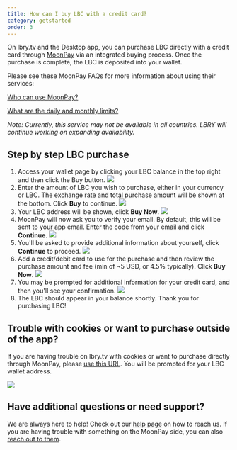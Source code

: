 ```yaml
---
title: How can I buy LBC with a credit card?
category: getstarted
order: 3
---
```


On lbry.tv and the Desktop app, you can purchase LBC directly with a credit card through [MoonPay](https://moonpay.io) via an integrated buying process. Once the purchase is complete, the LBC is deposited into your wallet.

Please see these MoonPay FAQs for more information about using their services:

[Who can use MoonPay?](https://help.moonpay.io/en/articles/2509629-can-anyone-use-moonpay)
[What are the daily and monthly limits?](https://help.moonpay.io/en/articles/2509649-what-are-the-daily-and-monthly-limits)

*Note: Currently, this service may not be available in all countries. LBRY will continue working on expanding availability.*

## Step by step LBC purchase

1. Access your wallet page by clicking your LBC balance in the top right and then click the Buy button.
   ![](https://thumbs.spee.ch/view/3/9a4e88a9aebb684a.jpg)
1. Enter the amount of LBC you wish to purchase, either in your currency or LBC. The exchange rate and total purchase amount will be shown at the bottom. Click **Buy** to continue.
![](https://thumbs.spee.ch/view/0/b0546f6c1e3b3a87.jpg)
1. Your LBC address will be shown, click **Buy Now**.
![](https://spee.ch/1/60bea6ac27272827.jpg)
1. MoonPay will now ask you to verify your email. By default, this will be sent to your app email. Enter the code from your email and click **Continue**.
![](https://spee.ch/7/05b8bdf951d111d6.jpg)
1. You'll be asked to provide additional information about yourself, click **Continue** to proceed.
![](https://spee.ch/1/d4c442e57190db74.jpg)
1. Add a credit/debit card to use for the purchase and then review the purchase amount and fee (min of ~5 USD, or 4.5% typically). Click **Buy Now**.
![](https://spee.ch/d/5da930c09b1cf715.jpg)
1. You may be prompted for additional information for your credit card, and then you'll see your confirmation.
![](https://spee.ch/a/885ea8e9184bf2a8.jpg)
1. The LBC should appear in your balance shortly. Thank you for purchasing LBC!

## Trouble with cookies or want to purchase outside of the app?

If you are having trouble on lbry.tv with cookies or want to purchase directly through MoonPay, please [use this URL](https://buy.moonpay.io/?apiKey=pk_live_xNFffrN5NWKy6fu0ggbV8VQIwRieRzy&colorCode=%23257761&currencyCode=lbc&showWalletAddressForm=true). You will be prompted for your LBC wallet address.

![](https://spee.ch/f/643cca85b8f7df0c.jpg)

## Have additional questions or need support?

We are always here to help! Check out our [help page](/faq/how-to-report-bugs) on how to reach us. If you are having trouble with something on the MoonPay side, you can also [reach out to them](support@moonpay.io).
